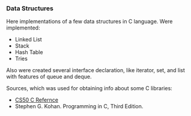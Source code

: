 ### Data Structures
Here implementations of a few data structures in C language. Were implemented:
 * Linked List
 * Stack
 * Hash Table
 * Tries

Also were created several interface declaration, like iterator, set, and list with features of queue and deque. 

Sources, which was used for obtaining info about some C libraries:
 * [CS50 C Refernce](https://reference.cs50.net)
 * Stephen G. Kohan. Programming in C, Third Edition.
